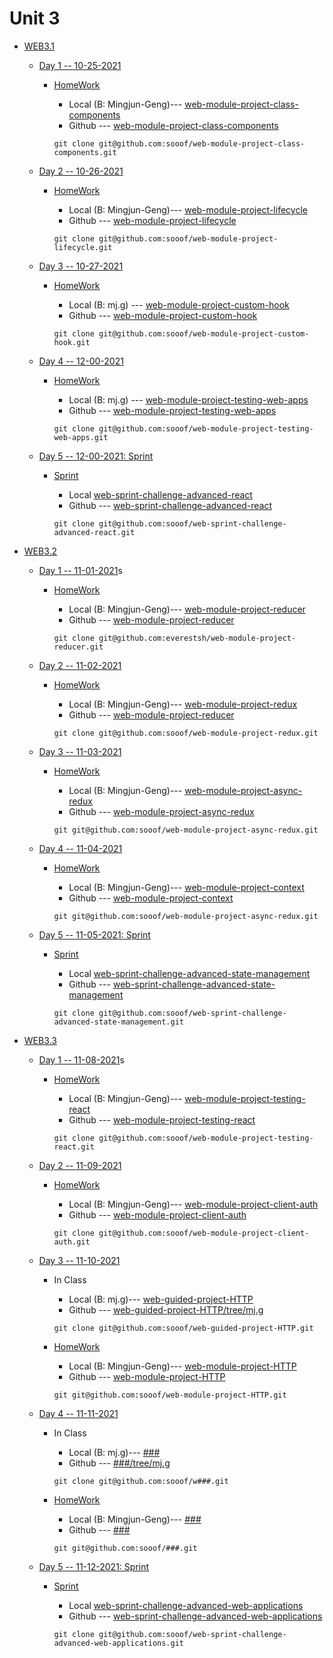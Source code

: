 # Unit 3

* [WEB3.1](<#>)

     * [Day 1 -- 10-25-2021](<#>)
        
        * [HomeWork](<#>)
            * Local (B: Mingjun-Geng)--- [web-module-project-class-components](<./Unit3/WEB3.1/D1_work/web-module-project-class-components/>)
            * Github --- [web-module-project-class-components](<https://github.com/everestsh/web-module-project-class-components>)

            ```
            git clone git@github.com:sooof/web-module-project-class-components.git
            ```
     * [Day 2 -- 10-26-2021](<#>)
     
        * [HomeWork](<#>)
            * Local (B: Mingjun-Geng)--- [web-module-project-lifecycle ](<./Unit3/WEB3.1/D2_work/web-module-project-lifecycle/>)
            * Github --- [web-module-project-lifecycle ](<https://github.com/everestsh/web-module-project-lifecycle/tree/Mingjun-Geng>)

            ```
            git clone git@github.com:sooof/web-module-project-lifecycle.git
            ```

     * [Day 3 -- 10-27-2021](<#>)
     
        * [HomeWork](<#>)
            * Local (B: mj.g)  --- [web-module-project-custom-hook](<./Unit3/WEB3.1/D3_work/web-module-project-custom-hook/>)
            * Github --- [web-module-project-custom-hook](<https://github.com/sooof/web-module-project-custom-hook>)

            ```
            git clone git@github.com:sooof/web-module-project-custom-hook.git
            ```

     * [Day 4 -- 12-00-2021](<#>)

        * [HomeWork](<#>)
            * Local (B: mj.g)  --- [web-module-project-testing-web-apps](<./Unit3/WEB3.1/D4_work/web-module-project-testing-web-apps/>)
            * Github --- [web-module-project-testing-web-apps](<https://github.com/sooof/web-module-project-testing-web-apps>)

            ```
            git clone git@github.com:sooof/web-module-project-testing-web-apps.git
            ```

     * [Day 5 -- 12-00-2021: Sprint](<#>)
          
        *   [Sprint](<#>)
            *  Local   [web-sprint-challenge-advanced-react](./Unit3/WEB3.1/web-sprint-challenge-advanced-react)
            *  Github --- [web-sprint-challenge-advanced-react](<https://github.com/sooof/web-sprint-challenge-advanced-react>)

            ```
            git clone git@github.com:sooof/web-sprint-challenge-advanced-react.git
            ```

* [WEB3.2](<#>)

     * [Day 1 -- 11-01-2021](<#>)s
       
        * [HomeWork](<#>)
            * Local (B: Mingjun-Geng)--- [web-module-project-reducer](<./Unit3/WEB3.2/D1_test/web-module-project-reducer/>)
            * Github --- [web-module-project-reducer](<https://github.com/everestsh/web-module-project-reducer>)

            ```
            git clone git@github.com:everestsh/web-module-project-reducer.git
            ```
     * [Day 2 -- 11-02-2021](<#>)
     
        * [HomeWork](<#>)
            * Local (B: Mingjun-Geng)--- [web-module-project-redux](<./Unit3/WEB3.2/D2_test/web-module-project-redux/>)
            * Github --- [web-module-project-reducer](<https://github.com/sooof/web-module-project-redux>)

            ```
            git clone git@github.com:sooof/web-module-project-redux.git
            ```
     * [Day 3 -- 11-03-2021](<#>)
     
        * [HomeWork](<#>)
            * Local (B: Mingjun-Geng)--- [web-module-project-async-redux](<./Unit3/WEB3.2/D3_test/web-module-project-async-redux/>)
            * Github --- [web-module-project-async-redux](<https://github.com/sooof/web-module-project-async-redux>)

            ```
            git git@github.com:sooof/web-module-project-async-redux.git
            ```
     * [Day 4 -- 11-04-2021](<#>)
     
        * [HomeWork](<#>)
            * Local (B: Mingjun-Geng)--- [web-module-project-context](<./Unit3/WEB3.2/D4_test/web-module-project-context/>)
            * Github --- [web-module-project-context](<https://github.com/sooof/web-module-project-async-redux>)

            ```
            git git@github.com:sooof/web-module-project-async-redux.git
            ```
     * [Day 5 -- 11-05-2021: Sprint](<#>)
          
        *   [Sprint](<#>)
            *  Local   [web-sprint-challenge-advanced-state-management](./Unit3/WEB3.2/DSpint_work/web-sprint-challenge-advanced-state-management)
            *  Github --- [web-sprint-challenge-advanced-state-management](<https://github.com/sooof/web-sprint-challenge-advanced-state-management>)

            ```
            git clone git@github.com:sooof/web-sprint-challenge-advanced-state-management.git
            ```


* [WEB3.3](<#>)

     * [Day 1 -- 11-08-2021](<#>)s

        * [HomeWork](<#>)
            * Local (B: Mingjun-Geng)--- [web-module-project-testing-react](<./Unit3/WEB3.3/Day1/web-module-project-testing-react/>)
            * Github --- [web-module-project-testing-react](<https://github.com/sooof/web-module-project-testing-react>)

            ```
            git clone git@github.com:sooof/web-module-project-testing-react.git
            ```
     * [Day 2 -- 11-09-2021](<#>)
     
        * [HomeWork](<#>)
            * Local (B: Mingjun-Geng)--- [web-module-project-client-auth](<./Unit3/WEB3.3/Day2/web-module-project-client-auth/>)
            * Github --- [web-module-project-client-auth](<https://github.com/sooof/web-module-project-client-auth>)

            ```
            git clone git@github.com:sooof/web-module-project-client-auth.git
            ```
     * [Day 3 -- 11-10-2021](<#>)
     
         * In Class
            * Local (B: mj.g)--- [web-guided-project-HTTP](<./Unit3/WEB3.3/Day3/web-guided-project-async-redux/>)
            * Github --- [web-guided-project-HTTP/tree/mj.g](<https://github.com/sooof/web-guided-project-async-redux/tree/mj.g>)

            ```
            git clone git@github.com:sooof/web-guided-project-HTTP.git
            ```
        * [HomeWork](<#>)
            * Local (B: Mingjun-Geng)--- [web-module-project-HTTP](<./Unit3/WEB3.3/Day3/web-module-project-HTTP/>)
            * Github --- [web-module-project-HTTP](<https://github.com/sooof/web-module-project-HTTP>)

            ```
            git git@github.com:sooof/web-module-project-HTTP.git
            ```
     * [Day 4 -- 11-11-2021](<#>)
     
         * In Class
            * Local (B: mj.g)--- [###](<./Unit3//WEB3.4/Day3/###/>)
            * Github --- [###/tree/mj.g](<https://github.com/sooof/###/tree/mj.g>)

            ```
            git clone git@github.com:sooof/w###.git
            ```
        * [HomeWork](<#>)
            * Local (B: Mingjun-Geng)--- [###](<./Unit3//WEB3.3/Day4/###/>)
            * Github --- [###](<https://github.com/sooof/###>)

            ```
            git git@github.com:sooof/###.git
            ```
     * [Day 5 -- 11-12-2021: Sprint](<#>)
          
        *   [Sprint](<#>)
            *  Local   [web-sprint-challenge-advanced-web-applications](./Unit3/WEB3.3/DaySprint/web-sprint-challenge-advanced-web-applications)
            *  Github --- [web-sprint-challenge-advanced-web-applications](<https://github.com/sooof/web-sprint-challenge-advanced-web-applications>)

            ```
            git clone git@github.com:sooof/web-sprint-challenge-advanced-web-applications.git
            ```